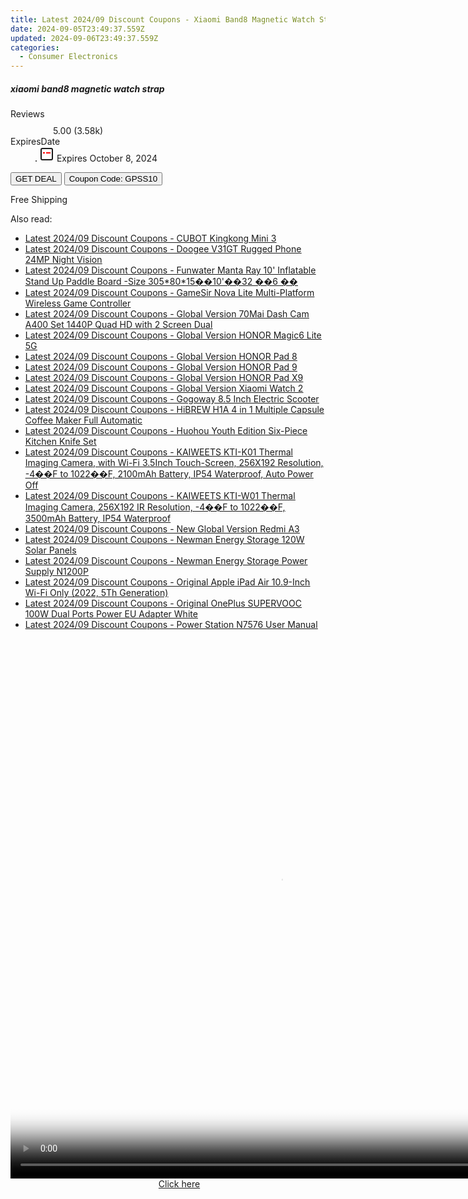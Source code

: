 ```yaml
---
title: Latest 2024/09 Discount Coupons - Xiaomi Band8 Magnetic Watch Strap
date: 2024-09-05T23:49:37.559Z
updated: 2024-09-06T23:49:37.559Z
categories:
  - Consumer Electronics
---
```



<div class="max-w-4xl mx-auto grid grid-cols-1 lg:max-w-5xl lg:gap-x-20 lg:grid-cols-2">
  <div class="relative p-3 col-start-1 row-start-1 flex flex-col-reverse rounded-lg bg-gradient-to-t from-black/75 via-black/0 sm:bg-none sm:row-start-2 sm:p-0 lg:row-start-1">
    <h5 class="mt-1 text-lg font-semibold text-white sm:text-slate-900 md:text-2xl dark:sm:text-white">xiaomi band8 magnetic watch strap</h5>
  </div>
  
  <div class="col-start-1 col-end-3 row-start-1 grid gap-4 sm:mb-6 sm:grid-cols-4 lg:col-start-2 lg:row-span-6 lg:row-end-6 lg:mb-0 lg:gap-6">
    
  </div>
  <dl class="row-start-2 mt-4 flex items-center text-xs font-medium sm:row-start-3 sm:mt-1 md:mt-2.5 lg:row-start-2">
    <dt class="sr-only">Reviews</dt>
    <dd class="flex items-center text-indigo-600 dark:text-indigo-400">
      <svg width="24" height="24" fill="none" aria-hidden="true" class="mr-1 stroke-current dark:stroke-indigo-500">
        <path d="m12 5 2 5h5l-4 4 2.103 5L12 16l-5.103 3L9 14l-4-4h5l2-5Z" stroke-width="2" stroke-linecap="round" stroke-linejoin="round" />
      </svg>
      <span>5.00 <span class="font-normal text-slate-400">(3.58k)</span></span>
    </dd>
    <dt class="sr-only">ExpiresDate</dt>
    <dd class="flex items-center">
      <svg width="2" height="2" aria-hidden="true" fill="currentColor" class="mx-3 text-slate-300">
        <circle cx="1" cy="1" r="1" />
      </svg>
      <svg width="24" height="24" viewBox="0 0 24 24" fill="none" stroke="currentColor" stroke-width="2">
        <rect x="3" y="3" width="18" height="18" rx="2" fill="#fff" />
        <path d="M6 10L18 10" stroke="red" stroke-width="2" fill="none" />
        <path d="M10 6L10 18" stroke="#fff" stroke-width="2" fill="none" />
      </svg>
      Expires October 8, 2024    </dd>
  </dl>
  <div class="col-start-1 row-start-3 mt-4 self-center sm:col-start-2 sm:row-span-2 sm:row-start-2 sm:mt-0 lg:col-start-1 lg:row-start-3 lg:row-end-4 lg:mt-6">
    <button type="button" onClick="javascript:window.open(decodeURIComponent('https%3A%2F%2Fwww.shareasale.com%2Fu.cfm%3Fd%3D1118492%26m%3D97331%26u%3D4338022'), '_blank');void(0);" class="rounded-lg bg-red-600 px-3 py-2 text-sm font-medium leading-6 text-white">GET DEAL</button>
    <button type="button" onClick="javascript:window.open(decodeURIComponent('https%3A%2F%2Fwww.shareasale.com%2Fu.cfm%3Fd%3D1118492%26m%3D97331%26u%3D4338022'), '_blank');void(0);" class="border-dashed border-2 border-indigo-600 bg-green-100 text-sm leading-6 font-medium py-2 px-3 rounded-lg">Coupon Code: GPSS10</button>
  </div>
  <p class="col-start-1 mt-4 text-sm leading-6 sm:col-span-2 lg:col-span-1 lg:row-start-4 lg:mt-6 dark:text-slate-400">
    Free Shipping 
  </p>
</div>
<span class="atpl-alsoreadstyle">Also read:</span>
<div><ul>
<li><a href="https://coupons.techidaily.com/coupon-1118256-share-97331-sale/"><u>Latest 2024/09 Discount Coupons - CUBOT Kingkong Mini 3</u></a></li>
<li><a href="https://coupons.techidaily.com/coupon-1118257-share-97331-sale/"><u>Latest 2024/09 Discount Coupons - Doogee V31GT Rugged Phone 24MP Night Vision</u></a></li>
<li><a href="https://coupons.techidaily.com/coupon-1118262-share-97331-sale/"><u>Latest 2024/09 Discount Coupons - Funwater Manta Ray 10' Inflatable Stand Up Paddle Board -Size 305*80*15��10'��32 ��6 ��</u></a></li>
<li><a href="https://coupons.techidaily.com/coupon-1118258-share-97331-sale/"><u>Latest 2024/09 Discount Coupons - GameSir Nova Lite Multi-Platform Wireless Game Controller</u></a></li>
<li><a href="https://coupons.techidaily.com/coupon-1118260-share-97331-sale/"><u>Latest 2024/09 Discount Coupons - Global Version 70Mai Dash Cam A400 Set 1440P Quad HD with 2 Screen Dual</u></a></li>
<li><a href="https://coupons.techidaily.com/coupon-1118252-share-97331-sale/"><u>Latest 2024/09 Discount Coupons - Global Version HONOR Magic6 Lite 5G</u></a></li>
<li><a href="https://coupons.techidaily.com/coupon-1118249-share-97331-sale/"><u>Latest 2024/09 Discount Coupons - Global Version HONOR Pad 8</u></a></li>
<li><a href="https://coupons.techidaily.com/coupon-1118250-share-97331-sale/"><u>Latest 2024/09 Discount Coupons - Global Version HONOR Pad 9</u></a></li>
<li><a href="https://coupons.techidaily.com/coupon-1118251-share-97331-sale/"><u>Latest 2024/09 Discount Coupons - Global Version HONOR Pad X9</u></a></li>
<li><a href="https://coupons.techidaily.com/coupon-1118265-share-97331-sale/"><u>Latest 2024/09 Discount Coupons - Global Version Xiaomi Watch 2</u></a></li>
<li><a href="https://coupons.techidaily.com/coupon-1118263-share-97331-sale/"><u>Latest 2024/09 Discount Coupons - Gogoway 8.5 Inch Electric Scooter</u></a></li>
<li><a href="https://coupons.techidaily.com/coupon-1118261-share-97331-sale/"><u>Latest 2024/09 Discount Coupons - HiBREW H1A 4 in 1 Multiple Capsule Coffee Maker Full Automatic</u></a></li>
<li><a href="https://coupons.techidaily.com/coupon-1118259-share-97331-sale/"><u>Latest 2024/09 Discount Coupons - Huohou Youth Edition Six-Piece Kitchen Knife Set</u></a></li>
<li><a href="https://coupons.techidaily.com/coupon-1118254-share-97331-sale/"><u>Latest 2024/09 Discount Coupons - KAIWEETS KTI-K01 Thermal Imaging Camera, with Wi-Fi 3.5Inch Touch-Screen, 256X192 Resolution, -4��F to 1022��F, 2100mAh Battery, IP54 Waterproof, Auto Power Off</u></a></li>
<li><a href="https://coupons.techidaily.com/coupon-1118253-share-97331-sale/"><u>Latest 2024/09 Discount Coupons - KAIWEETS KTI-W01 Thermal Imaging Camera, 256X192 IR Resolution, -4��F to 1022��F, 3500mAh Battery, IP54 Waterproof</u></a></li>
<li><a href="https://coupons.techidaily.com/coupon-1118264-share-97331-sale/"><u>Latest 2024/09 Discount Coupons - New Global Version Redmi A3</u></a></li>
<li><a href="https://coupons.techidaily.com/coupon-1118322-share-97331-sale/"><u>Latest 2024/09 Discount Coupons - Newman Energy Storage 120W Solar Panels</u></a></li>
<li><a href="https://coupons.techidaily.com/coupon-1118321-share-97331-sale/"><u>Latest 2024/09 Discount Coupons - Newman Energy Storage Power Supply N1200P</u></a></li>
<li><a href="https://coupons.techidaily.com/coupon-1118248-share-97331-sale/"><u>Latest 2024/09 Discount Coupons - Original Apple iPad Air 10.9-Inch Wi-Fi Only (2022, 5Th Generation)</u></a></li>
<li><a href="https://coupons.techidaily.com/coupon-1118255-share-97331-sale/"><u>Latest 2024/09 Discount Coupons - Original OnePlus SUPERVOOC 100W Dual Ports Power EU Adapter White</u></a></li>
<li><a href="https://coupons.techidaily.com/coupon-1118320-share-97331-sale/"><u>Latest 2024/09 Discount Coupons - Power Station N7576 User Manual</u></a></li>
</ul></div>

<ins class="adsbygoogle"
      style="display:block"
      data-ad-client="ca-pub-7571918770474297"
      data-ad-slot="8358498916"
      data-ad-format="auto"
      data-full-width-responsive="true"></ins>
<!-- affiliate ads begin -->
<span id="1834906">
					<video width="864" height="864" style="cursor:pointer"
           poster="//a.impactradius-go.com/display-clicktoplayimage/1834906.png"
           onclick="if(!this.playClicked){this.play();this.setAttribute('controls',true);this.playClicked=true;}">
	   <source src="//a.impactradius-go.com/display-ad/16836-1834906">
	   <img src="//a.impactradius-go.com/display-clicktoplayimage/1834906.png" style="border: none; height: 100%; width: 100%; object-fit: contain">
	</video>
	<div style="width:540px;text-align:center"><a href="javascript:window.open(decodeURIComponent('https%3A%2F%2F25home.pxf.io%2Fc%2F5597632%2F1834906%2F16836'), '_blank');void(0);">Click here</a></div>
</span>
<img height="0" width="0" src="https://imp.pxf.io/i/5597632/1834906/16836" style="position:absolute;visibility:hidden;" border="0" />
<!-- affiliate ads end -->